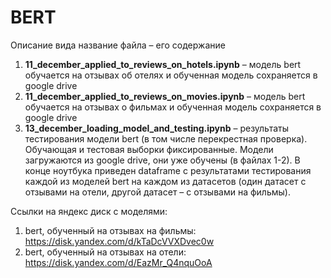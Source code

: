 # BERT

Описание вида название файла – его содержание

1) **11_december_applied_to_reviews_on_hotels.ipynb**
– модель bert обучается на отзывах об отелях и
обученная модель сохраняется в google drive
2) **11_december_applied_to_reviews_on_movies.ipynb**
– модель bert обучается на отзывах о фильмах и 
обученная модель сохраняется в google drive
3) **13_december_loading_model_and_testing.ipynb**
– результаты тестирования модели bert
(в том числе перекрестная проверка). Обучающая и тестовая
выборки фиксированные.
Модели загружаются из google drive, они уже обучены
(в файлах 1-2).
В конце ноутбука приведен dataframe
с результатами тестирования каждой из моделей bert на 
каждом из датасетов (один датасет с отзывами на отели, 
другой датасет – с отзывами на фильмы).


Ссылки на яндекс диск с моделями:
1) bert, обученный на отзывах на фильмы:
https://disk.yandex.com/d/kTaDcVVXDvec0w
2) bert, обученный на отзывах на отели:
https://disk.yandex.com/d/EazMr_Q4nquOoA



